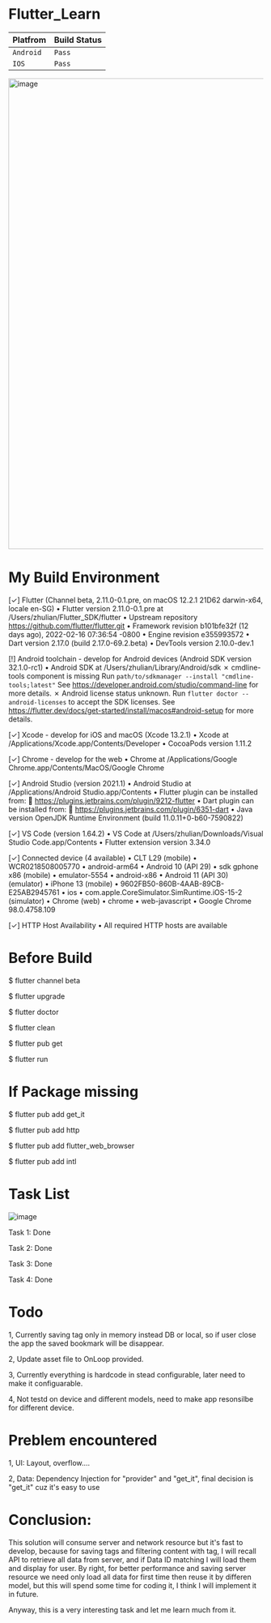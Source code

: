 # Flutter_Learn

| Platfrom      | Build Status  | 
| ------------- | ------------- |
| `Android`     | `Pass`        | 
| `IOS`         | `Pass`        |
<img width="929" alt="image" src="https://user-images.githubusercontent.com/5262381/155919707-587814d6-c63a-4092-807e-b8c6114e77d3.png">


# My Build Environment

[✓] Flutter (Channel beta, 2.11.0-0.1.pre, on macOS 12.2.1 21D62 darwin-x64, locale en-SG)
    • Flutter version 2.11.0-0.1.pre at /Users/zhulian/Flutter_SDK/flutter
    • Upstream repository https://github.com/flutter/flutter.git
    • Framework revision b101bfe32f (12 days ago), 2022-02-16 07:36:54 -0800
    • Engine revision e355993572
    • Dart version 2.17.0 (build 2.17.0-69.2.beta)
    • DevTools version 2.10.0-dev.1

[!] Android toolchain - develop for Android devices (Android SDK version 32.1.0-rc1)
    • Android SDK at /Users/zhulian/Library/Android/sdk
    ✗ cmdline-tools component is missing
      Run `path/to/sdkmanager --install "cmdline-tools;latest"`
      See https://developer.android.com/studio/command-line for more details.
    ✗ Android license status unknown.
      Run `flutter doctor --android-licenses` to accept the SDK licenses.
      See https://flutter.dev/docs/get-started/install/macos#android-setup for more details.

[✓] Xcode - develop for iOS and macOS (Xcode 13.2.1)
    • Xcode at /Applications/Xcode.app/Contents/Developer
    • CocoaPods version 1.11.2

[✓] Chrome - develop for the web
    • Chrome at /Applications/Google Chrome.app/Contents/MacOS/Google Chrome

[✓] Android Studio (version 2021.1)
    • Android Studio at /Applications/Android Studio.app/Contents
    • Flutter plugin can be installed from:
      🔨 https://plugins.jetbrains.com/plugin/9212-flutter
    • Dart plugin can be installed from:
      🔨 https://plugins.jetbrains.com/plugin/6351-dart
    • Java version OpenJDK Runtime Environment (build 11.0.11+0-b60-7590822)

[✓] VS Code (version 1.64.2)
    • VS Code at /Users/zhulian/Downloads/Visual Studio Code.app/Contents
    • Flutter extension version 3.34.0

[✓] Connected device (4 available)
    • CLT L29 (mobile)        • WCR0218508005770                     • android-arm64  • Android 10 (API 29)
    • sdk gphone x86 (mobile) • emulator-5554                        • android-x86    • Android 11 (API 30) (emulator)
    • iPhone 13 (mobile)      • 9602FB50-860B-4AAB-89CB-E25AB2945761 • ios            • com.apple.CoreSimulator.SimRuntime.iOS-15-2 (simulator)
    • Chrome (web)            • chrome                               • web-javascript • Google Chrome 98.0.4758.109

[✓] HTTP Host Availability
    • All required HTTP hosts are available

# Before Build

$ flutter channel beta

$ flutter upgrade

$ flutter doctor

$ flutter clean

$ flutter pub get

$ flutter run

# If Package missing

$ flutter pub add get_it

$ flutter pub add http

$ flutter pub add flutter_web_browser

$ flutter pub add intl

# Task List

![image](https://user-images.githubusercontent.com/5262381/155918781-1484635e-ae69-4f87-8079-521ab492c38d.png)

Task 1: Done

Task 2: Done

Task 3: Done

Task 4: Done

# Todo
1, Currently saving tag only in memory instead DB or local, so if user close the app the saved bookmark will be disappear.

2, Update asset file to OnLoop provided.

3, Currently everything is hardcode in stead configurable, later need to make it configuarable.

4, Not testd on device and different models, need to make app resonsilbe for different device.

# Preblem encountered

1, UI: Layout, overflow....

2, Data: Dependency Injection for "provider" and "get_it", final decision is "get_it" cuz it's easy to use

# Conclusion:

This solution will consume server and network resource but it's fast to develop, because for saving tags and filtering content with tag, I will recall API to retrieve all data from server, and if Data ID matching I will load them and display for user. By right, for better performance and saving server resource we need only load all data for first time then reuse it by differen model, but this will spend some time for coding it, I think I will implement it in future.

Anyway, this is a very interesting task and let me learn much from it. 


